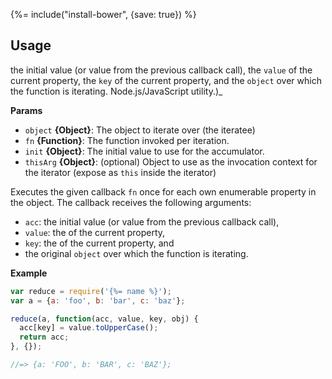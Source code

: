 {%= include("install-bower", {save: true}) %}

## Usage

the initial value (or value from the previous callback call), the `value` of the current property, the `key` of the current property, and the `object` over which the function is iterating. Node.js/JavaScript utility.)_

**Params**

- `object` **{Object}**: The object to iterate over (the iteratee)
- `fn` **{Function}**: The function invoked per iteration.
- `init` **{Object}**: The initial value to use for the accumulator.
- `thisArg` **{Object}**: (optional) Object to use as the invocation context for the iterator (expose as `this` inside the iterator)

Executes the given callback `fn` once for each own enumerable property in the object. The callback receives the following arguments:

  - `acc`: the initial value (or value from the previous callback call),
  - `value`: the of the current property,
  - `key`: the of the current property, and
  - the original `object` over which the function is iterating.

**Example**

```js
var reduce = require('{%= name %}');
var a = {a: 'foo', b: 'bar', c: 'baz'};

reduce(a, function(acc, value, key, obj) {
  acc[key] = value.toUpperCase();
  return acc;
}, {});

//=> {a: 'FOO', b: 'BAR', c: 'BAZ'};
```
